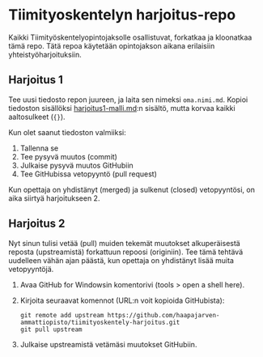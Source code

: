 # Tiimityoskentelyn harjoitus-repo

Kaikki Tiimityöskentelyopintojaksolle osallistuvat, forkatkaa ja kloonatkaa tämä repo. Tätä repoa käytetään opintojakson aikana erilaisiin yhteistyöharjoituksiin.

## Harjoitus 1

Tee uusi tiedosto repon juureen, ja laita sen nimeksi `oma.nimi.md`. Kopioi tiedoston sisällöksi [harjoitus1-malli.md](harjoitus1-malli.md):n sisältö, mutta korvaa kaikki aaltosulkeet (`{}`).

Kun olet saanut tiedoston valmiiksi:

1. Tallenna se
2. Tee pysyvä muutos (commit)
3. Julkaise pysyvä muutos GitHubiin
4. Tee GitHubissa vetopyyntö (pull request)

Kun opettaja on yhdistänyt (merged) ja sulkenut (closed) vetopyyntösi, on aika siirtyä harjoitukseen 2.

## Harjoitus 2

Nyt sinun tulisi vetää (pull) muiden tekemät muutokset alkuperäisestä reposta (upstreamistä) forkattuun repoosi (originiin). Tee tämä tehtävä uudelleen vähän ajan päästä, kun opettaja on yhdistänyt lisää muita vetopyyntöjä.

1. Avaa GitHub for Windowsin komentorivi (tools > open a shell here).
2. Kirjoita seuraavat komennot (URL:n voit kopioida GitHubista):
   
   ```shell
   git remote add upstream https://github.com/haapajarven-ammattiopisto/tiimityoskentely-harjoitus.git
   git pull upstream
   ```
   
3. Julkaise upstreamistä vetämäsi muutokset GitHubiin.
